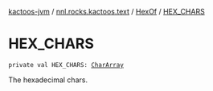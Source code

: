 [kactoos-jvm](../../index.md) / [nnl.rocks.kactoos.text](../index.md) / [HexOf](index.md) / [HEX_CHARS](./-h-e-x_-c-h-a-r-s.md)

# HEX_CHARS

`private val HEX_CHARS: `[`CharArray`](https://kotlinlang.org/api/latest/jvm/stdlib/kotlin/-char-array/index.html)

The hexadecimal chars.

